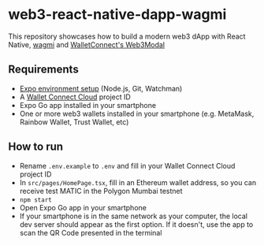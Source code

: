 # web3-react-native-dapp-wagmi

This repository showcases how to build a modern web3 dApp with React Native, [wagmi](https://wagmi.sh) and [WalletConnect's Web3Modal](https://docs.walletconnect.com/web3modal/react-native/about)

## Requirements

- [Expo environment setup](https://docs.expo.dev/get-started/installation/#requirements) (Node.js, Git, Watchman)
- A [Wallet Connect Cloud](https://cloud.walletconnect.com/sign-in) project ID
- Expo Go app installed in your smartphone
- One or more web3 wallets installed in your smartphone (e.g. MetaMask, Rainbow Wallet, Trust Wallet, etc)

## How to run

- Rename `.env.example` to `.env` and fill in your Wallet Connect Cloud project ID
- In `src/pages/HomePage.tsx`, fill in an Ethereum wallet address, so you can receive test MATIC in the Polygon Mumbai testnet
- `npm start`
- Open Expo Go app in your smartphone
- If your smartphone is in the same network as your computer, the local dev server should appear as the first option. If it doesn't, use the app to scan the QR Code presented in the terminal
